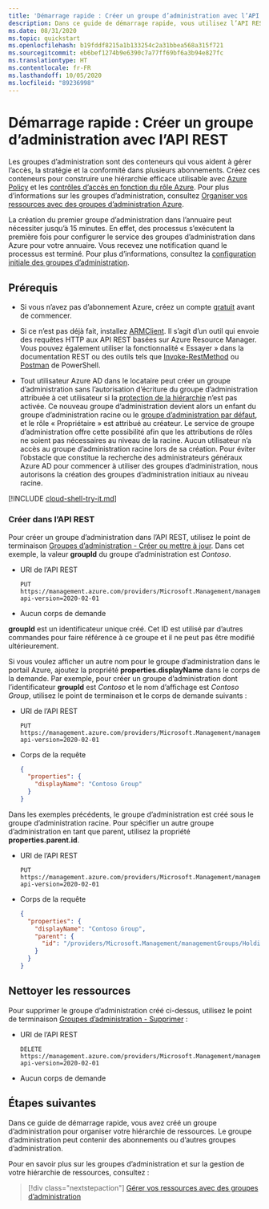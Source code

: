 ```yaml
---
title: 'Démarrage rapide : Créer un groupe d’administration avec l’API REST'
description: Dans ce guide de démarrage rapide, vous utilisez l’API REST pour créer un groupe d’administration afin d’organiser vos ressources dans une hiérarchie de ressources.
ms.date: 08/31/2020
ms.topic: quickstart
ms.openlocfilehash: b19fddf8215a1b133254c2a31bbea568a315f721
ms.sourcegitcommit: eb6bef1274b9e6390c7a77ff69bf6a3b94e827fc
ms.translationtype: HT
ms.contentlocale: fr-FR
ms.lasthandoff: 10/05/2020
ms.locfileid: "89236998"
---
```

# <a name="quickstart-create-a-management-group-with-rest-api"></a>Démarrage rapide : Créer un groupe d’administration avec l’API REST

Les groupes d’administration sont des conteneurs qui vous aident à gérer l’accès, la stratégie et la conformité dans plusieurs abonnements. Créez ces conteneurs pour construire une hiérarchie efficace utilisable avec [Azure Policy](../policy/overview.md) et les [contrôles d’accès en fonction du rôle Azure](../../role-based-access-control/overview.md). Pour plus d’informations sur les groupes d’administration, consultez [Organiser vos ressources avec des groupes d’administration Azure](overview.md).

La création du premier groupe d’administration dans l’annuaire peut nécessiter jusqu’à 15 minutes. En effet, des processus s’exécutent la première fois pour configurer le service des groupes d’administration dans Azure pour votre annuaire. Vous recevez une notification quand le processus est terminé. Pour plus d’informations, consultez la [configuration initiale des groupes d’administration](./overview.md#initial-setup-of-management-groups).

## <a name="prerequisites"></a>Prérequis

- Si vous n’avez pas d’abonnement Azure, créez un compte [gratuit](https://azure.microsoft.com/free/) avant de commencer.

- Si ce n’est pas déjà fait, installez [ARMClient](https://github.com/projectkudu/ARMClient). Il s’agit d’un outil qui envoie des requêtes HTTP aux API REST basées sur Azure Resource Manager. Vous pouvez également utiliser la fonctionnalité « Essayer » dans la documentation REST ou des outils tels que [Invoke-RestMethod](/powershell/module/microsoft.powershell.utility/invoke-restmethod) ou [Postman](https://www.postman.com) de PowerShell.

- Tout utilisateur Azure AD dans le locataire peut créer un groupe d’administration sans l’autorisation d’écriture du groupe d’administration attribuée à cet utilisateur si la [protection de la hiérarchie](./how-to/protect-resource-hierarchy.md#setting---require-authorization) n’est pas activée. Ce nouveau groupe d’administration devient alors un enfant du groupe d’administration racine ou le [groupe d’administration par défaut](./how-to/protect-resource-hierarchy.md#setting---default-management-group), et le rôle « Propriétaire » est attribué au créateur. Le service de groupe d’administration offre cette possibilité afin que les attributions de rôles ne soient pas nécessaires au niveau de la racine. Aucun utilisateur n’a accès au groupe d’administration racine lors de sa création. Pour éviter l’obstacle que constitue la recherche des administrateurs généraux Azure AD pour commencer à utiliser des groupes d’administration, nous autorisons la création des groupes d’administration initiaux au niveau racine.

[!INCLUDE [cloud-shell-try-it.md](../../../includes/cloud-shell-try-it.md)]

### <a name="create-in-rest-api"></a>Créer dans l’API REST

Pour créer un groupe d’administration dans l’API REST, utilisez le point de terminaison [Groupes d’administration - Créer ou mettre à jour](/rest/api/resources/managementgroups/createorupdate). Dans cet exemple, la valeur **groupId** du groupe d’administration est _Contoso_.

- URI de l’API REST

  ```http
  PUT https://management.azure.com/providers/Microsoft.Management/managementGroups/Contoso?api-version=2020-02-01
  ```

- Aucun corps de demande

**groupId** est un identificateur unique créé. Cet ID est utilisé par d’autres commandes pour faire référence à ce groupe et il ne peut pas être modifié ultérieurement.

Si vous voulez afficher un autre nom pour le groupe d’administration dans le portail Azure, ajoutez la propriété **properties.displayName** dans le corps de la demande. Par exemple, pour créer un groupe d’administration dont l’identificateur **groupId** est _Contoso_ et le nom d’affichage est _Contoso Group_, utilisez le point de terminaison et le corps de demande suivants :

- URI de l’API REST

  ```http
  PUT https://management.azure.com/providers/Microsoft.Management/managementGroups/Contoso?api-version=2020-02-01
  ```

- Corps de la requête

  ```json
  {
    "properties": {
      "displayName": "Contoso Group"
    }
  }
  ```

Dans les exemples précédents, le groupe d’administration est créé sous le groupe d’administration racine. Pour spécifier un autre groupe d’administration en tant que parent, utilisez la propriété **properties.parent.id**.

- URI de l’API REST

  ```http
  PUT https://management.azure.com/providers/Microsoft.Management/managementGroups/Contoso?api-version=2020-02-01
  ```

- Corps de la requête

  ```json
  {
    "properties": {
      "displayName": "Contoso Group",
      "parent": {
        "id": "/providers/Microsoft.Management/managementGroups/HoldingGroup"
      }
    }
  }
  ```

## <a name="clean-up-resources"></a>Nettoyer les ressources

Pour supprimer le groupe d’administration créé ci-dessus, utilisez le point de terminaison [Groupes d’administration - Supprimer](/rest/api/resources/managementgroups/delete) :

- URI de l’API REST

  ```http
  DELETE https://management.azure.com/providers/Microsoft.Management/managementGroups/Contoso?api-version=2020-02-01
  ```

- Aucun corps de demande

## <a name="next-steps"></a>Étapes suivantes

Dans ce guide de démarrage rapide, vous avez créé un groupe d’administration pour organiser votre hiérarchie de ressources. Le groupe d’administration peut contenir des abonnements ou d’autres groupes d’administration.

Pour en savoir plus sur les groupes d’administration et sur la gestion de votre hiérarchie de ressources, consultez :

> [!div class="nextstepaction"]
> [Gérer vos ressources avec des groupes d’administration](./manage.md)